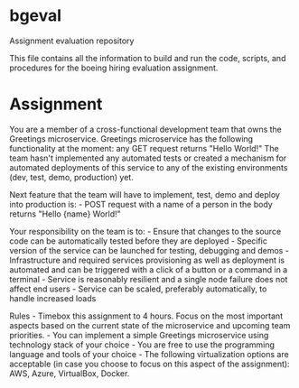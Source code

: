 # bgeval
Assignment evaluation repository

This file contains all the information to build and run the code, scripts, and procedures for the boeing hiring evaluation assignment.

# Assignment
You are a member of a cross-functional development team that owns the Greetings microservice. Greetings microservice has the following functionality at the moment: any GET request returns "Hello World!" The team hasn't implemented any automated tests or created a mechanism for automated deployments of this service to any of the existing environments (dev, test, demo, production) yet.

Next feature that the team will have to implement, test, demo and deploy into production is:
    - POST request with a name of a person in the body returns "Hello {name} World!"

Your responsibility on the team is to:
    - Ensure that changes to the source code can be automatically tested before they are deployed
    - Specific version of the service can be launched for testing, debugging and demos
    - Infrastructure and required services provisioning as well as deployment is automated and can be triggered with a click of a button or a command in a terminal
    - Service is reasonably resilient and a single node failure does not affect end users
    - Service can be scaled, preferably automatically, to handle increased loads

Rules
    - Timebox this assignment to 4 hours. Focus on the most important aspects based on the current state of the microservice and upcoming team priorities.
    - You can implement a simple Greetings microservice using technology stack of your choice
    - You are free to use the programming language and tools of your choice
    - The following virtualization options are acceptable (in case you choose to focus on this aspect of the assignment): AWS, Azure, VirtualBox, Docker.

